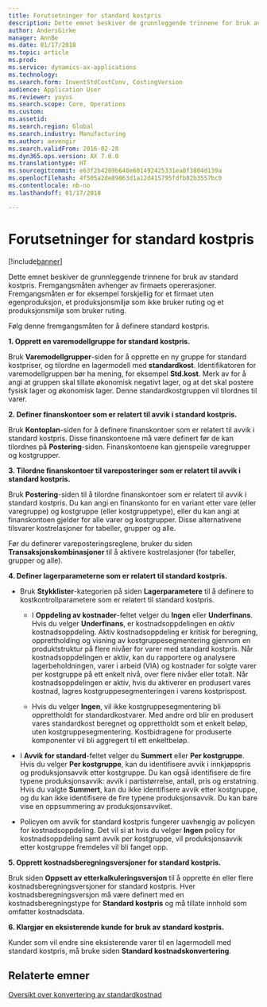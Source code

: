```yaml
---
title: Forutsetninger for standard kostpris
description: Dette emnet beskiver de grunnleggende trinnene for bruk av standard kostpris.
author: AndersGirke
manager: AnnBe
ms.date: 01/17/2018
ms.topic: article
ms.prod: 
ms.service: dynamics-ax-applications
ms.technology: 
ms.search.form: InventStdCostConv, CostingVersion
audience: Application User
ms.reviewer: yuyus
ms.search.scope: Core, Operations
ms.custom: 
ms.assetid: 
ms.search.region: Global
ms.search.industry: Manufacturing
ms.author: aevengir
ms.search.validFrom: 2016-02-28
ms.dyn365.ops.version: AX 7.0.0
ms.translationtype: HT
ms.sourcegitcommit: e63f2b4289b640e601492425331ea8f3804d139a
ms.openlocfilehash: 4f505a2de89863d1a12d415795fdfb82b3557bc0
ms.contentlocale: nb-no
ms.lasthandoff: 01/17/2018

---
```


# <a name="prerequisites-for-standard-costs"></a>Forutsetninger for standard kostpris

[!include[banner](../includes/banner.md)]


Dette emnet beskiver de grunnleggende trinnene for bruk av standard kostpris. Fremgangsmåten avhenger av firmaets opererasjoner. Fremgangsmåten er for eksempel forskjellig for et firmaet uten egenproduksjon, et produksjonsmiljø som ikke bruker ruting og et produksjonsmiljø som bruker ruting. 

Følg denne fremgangsmåten for å definere standard kostpris.

**1. Opprett en varemodellgruppe for standard kostpris.**

Bruk **Varemodellgrupper**-siden for å opprette en ny gruppe for standard kostpriser, og tilordne en lagermodell med **standardkost**. Identifikatoren for varemodellgruppen bør ha mening, for eksempel **Std.kost**. Merk av for å angi at gruppen skal tillate økonomisk negativt lager, og at det skal postere fysisk lager og økonomisk lager. Denne standardkostgruppen vil tilordnes til varer.

**2. Definer finanskontoer som er relatert til avvik i standard kostpris.** 

Bruk **Kontoplan**-siden for å definere finanskontoer som er relatert til avvik i standard kostpris. Disse finanskontoene må være definert før de kan tilordnes på **Postering**-siden. Finanskontoene kan gjenspeile varegrupper og kostgrupper.

**3. Tilordne finanskontoer til vareposteringer som er relatert til avvik i standard kostpris.** 

Bruk **Postering**-siden til å tilordne finanskontoer som er relatert til avvik i standard kostpris. Du kan angi en finanskonto for en variant etter vare (eller varegruppe) og kostgruppe (eller kostgruppetype), eller du kan angi at finanskontoen gjelder for alle varer og kostgrupper. Disse alternativene tilsvarer kostrelasjoner for tabeller, grupper og alle. 

Før du definerer vareposteringsreglene, bruker du siden **Transaksjonskombinasjoner** til å aktivere kostrelasjoner (for tabeller, grupper og alle).

**4. Definer lagerparameterne som er relatert til standard kostpris.** 

-  Bruk **Stykklister**-kategorien på siden **Lagerparametere** til å definere to kostkontrollparametere som er relatert til standard kostpris. 

    -  I **Oppdeling av kostnader**-feltet velger du **Ingen** eller **Underfinans**. Hvis du velger **Underfinans**, er kostnadsoppdelingen en *aktiv* kostnadsoppdeling. Aktiv kostnadsoppdeling er kritisk for beregning, opprettholding og visning av kostgruppesegmentering gjennom en produktstruktur på flere nivåer for varer med standard kostpris. Når kostnadsoppdelingen er aktiv, kan du rapportere og analysere lagerbeholdningen, varer i arbeid (VIA) og kostnader for solgte varer per kostgruppe på ett enkelt nivå, over flere nivåer eller totalt. Når kostnadsoppdelingen er aktiv, hvis du aktiverer en produsert vares kostnad, lagres kostgruppesegmenteringen i varens kostprispost. 

    -  Hvis du velger **Ingen**, vil ikke kostgruppesegmentering bli opprettholdt for standardkostvarer. Med andre ord blir en produsert vares standardkost beregnet og opprettholdt som et enkelt beløp, uten kostgruppesegmentering. Kostbidragene for produserte komponenter vil bli aggregert til ett enkeltbeløp.

-  I **Avvik for standard**-feltet velger du **Summert** eller **Per kostgruppe**. Hvis du velger **Per kostgruppe**, kan du identifisere avvik i innkjøpspris og produksjonsavvik etter kostgruppe. Du kan også identifisere de fire typene produksjonsavvik: avvik i partistørrelse, antall, pris og erstatning. Hvis du valgte **Summert**, kan du ikke identifisere avvik etter kostgruppe, og du kan ikke identifisere de fire typene produksjonsavvik. Du kan bare vise en oppsummering av produksjonsavviket.

-  Policyen om avvik for standard kostpris fungerer uavhengig av policyen for kostnadsoppdeling. Det vil si at hvis du velger **Ingen** policy for kostnadsoppdeling samt avvik per kostgruppe, vil produksjonsavvik etter kostgruppe fremdeles vil bli fanget opp.

**5. Opprett kostnadsberegningsversjoner for standard kostpris.** 

Bruk siden **Oppsett av etterkalkuleringsversjon** til å opprette én eller flere kostnadsberegningsversjoner for standard kostpris. Hver kostnadsberegningsversjon må være definert med en kostnadsberegningstype for **Standard kostpris** og må tillate innhold som omfatter kostnadsdata.

**6. Klargjør en eksisterende kunde for bruk av standard kostpris.** 

Kunder som vil endre sine eksisterende varer til en lagermodell med standard kostpris, må bruke siden **Standard kostnadskonvertering**.


<a name="related-topics"></a>Relaterte emner
--------

[Oversikt over konvertering av standardkostnad](standard-cost-conversion-overview.md)


